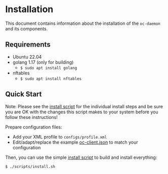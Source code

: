 # Installation

This document contains information about the installation of the `oc-daemon`
and its components.

## Requirements

- Ubuntu 22.04
- golang 1.17 (only for building)
  - `$ sudo apt install golang`
- nftables
  - `$ sudo apt install nftables`

## Quick Start

Note: Please see the [install script](/scripts/install.sh) for the individual
install steps and be sure you are OK with the changes this script makes to your
system before you follow these instructions!

Prepare configuration files:

- Add your XML profile to `configs/profile.xml`
- Edit/adapt/replace the example [oc-client.json](/configs/oc-client.json) to
  match your configuration

Then, you can use the simple [install script](/scripts/install.sh) to build and
install everything:

```console
$ ./scripts/install.sh
```
